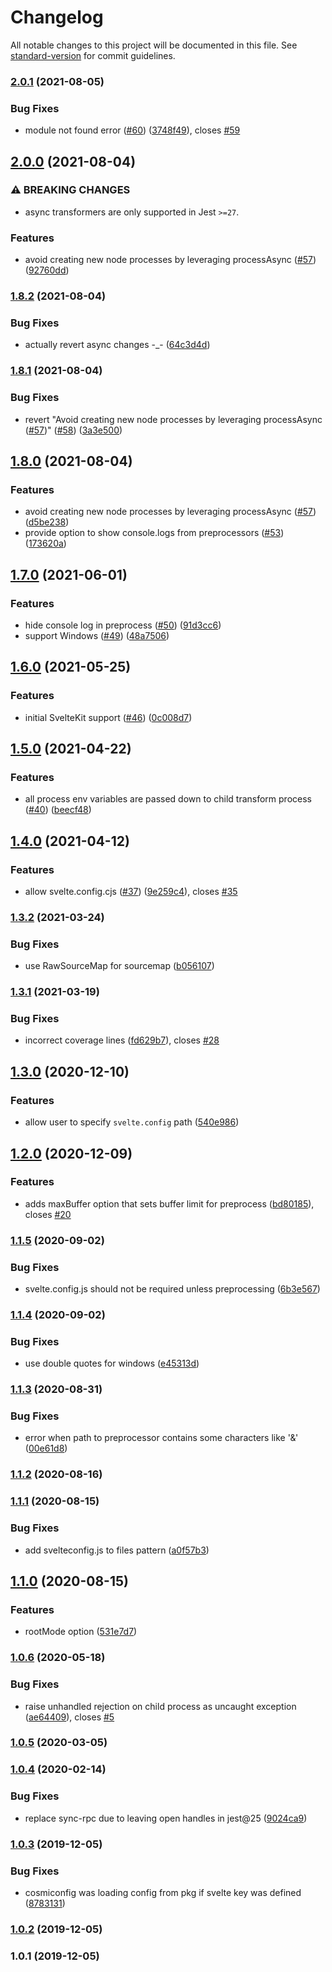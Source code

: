 # Changelog

All notable changes to this project will be documented in this file. See [standard-version](https://github.com/conventional-changelog/standard-version) for commit guidelines.

### [2.0.1](https://github.com/mihar-22/svelte-jester/compare/v2.0.0...v2.0.1) (2021-08-05)


### Bug Fixes

* module not found error ([#60](https://github.com/mihar-22/svelte-jester/issues/60)) ([3748f49](https://github.com/mihar-22/svelte-jester/commit/3748f49949fd8bdf8edf25bb7d7d0a72a27f2950)), closes [#59](https://github.com/mihar-22/svelte-jester/issues/59)

## [2.0.0](https://github.com/mihar-22/svelte-jester/compare/v1.8.2...v2.0.0) (2021-08-04)


### ⚠ BREAKING CHANGES

* async transformers are only supported in Jest `>=27`.

### Features

* avoid creating new node processes by leveraging processAsync ([#57](https://github.com/mihar-22/svelte-jester/issues/57)) ([92760dd](https://github.com/mihar-22/svelte-jester/commit/92760dd821e7685d67ed3d0f0ebff84484db4361))

### [1.8.2](https://github.com/mihar-22/svelte-jester/compare/v1.8.1...v1.8.2) (2021-08-04)


### Bug Fixes

* actually revert async changes -_- ([64c3d4d](https://github.com/mihar-22/svelte-jester/commit/64c3d4dc5a0a9f1f18868ef139686cf10bf70022))

### [1.8.1](https://github.com/mihar-22/svelte-jester/compare/v1.8.0...v1.8.1) (2021-08-04)


### Bug Fixes

* revert "Avoid creating new node processes by leveraging processAsync ([#57](https://github.com/mihar-22/svelte-jester/issues/57))" ([#58](https://github.com/mihar-22/svelte-jester/issues/58)) ([3a3e500](https://github.com/mihar-22/svelte-jester/commit/3a3e500a4815264c8cb6b8c1a4d7415fa2f0fe4a))

## [1.8.0](https://github.com/mihar-22/svelte-jester/compare/v1.7.0...v1.8.0) (2021-08-04)


### Features

* avoid creating new node processes by leveraging processAsync ([#57](https://github.com/mihar-22/svelte-jester/issues/57)) ([d5be238](https://github.com/mihar-22/svelte-jester/commit/d5be238e2ecbaca615947859339a7e5f76eb5abc))
* provide option to show console.logs from preprocessors ([#53](https://github.com/mihar-22/svelte-jester/issues/53)) ([173620a](https://github.com/mihar-22/svelte-jester/commit/173620a7312af994a626d62597ae3971c978bd4f))

## [1.7.0](https://github.com/mihar-22/svelte-jester/compare/v1.6.0...v1.7.0) (2021-06-01)


### Features

* hide console log in preprocess ([#50](https://github.com/mihar-22/svelte-jester/issues/50)) ([91d3cc6](https://github.com/mihar-22/svelte-jester/commit/91d3cc6ab6c44771117513175a6c24eb22470a83))
* support Windows ([#49](https://github.com/mihar-22/svelte-jester/issues/49)) ([48a7506](https://github.com/mihar-22/svelte-jester/commit/48a75061f7ebcaae1d30c514f8775725047d82a8))

## [1.6.0](https://github.com/mihar-22/svelte-jester/compare/v1.5.0...v1.6.0) (2021-05-25)


### Features

* initial SvelteKit support ([#46](https://github.com/mihar-22/svelte-jester/issues/46)) ([0c008d7](https://github.com/mihar-22/svelte-jester/commit/0c008d7e56e03da7d402406655a9edd80dc719cb))

## [1.5.0](https://github.com/mihar-22/svelte-jester/compare/v1.4.0...v1.5.0) (2021-04-22)


### Features

* all process env variables are passed down to child transform process  ([#40](https://github.com/mihar-22/svelte-jester/issues/40)) ([beecf48](https://github.com/mihar-22/svelte-jester/commit/beecf48f2677d5a294f851841896dd0e5779d078))

## [1.4.0](https://github.com/mihar-22/svelte-jester/compare/v1.3.2...v1.4.0) (2021-04-12)


### Features

* allow svelte.config.cjs ([#37](https://github.com/mihar-22/svelte-jester/issues/37)) ([9e259c4](https://github.com/mihar-22/svelte-jester/commit/9e259c4b4d254ee163c67995cacf224e64c229d3)), closes [#35](https://github.com/mihar-22/svelte-jester/issues/35)

### [1.3.2](https://github.com/mihar-22/svelte-jester/compare/v1.3.1...v1.3.2) (2021-03-24)


### Bug Fixes

* use RawSourceMap for sourcemap ([b056107](https://github.com/mihar-22/svelte-jester/commit/b05610769b575c236e66c26e9f480cbb6e2c3ee8))

### [1.3.1](https://github.com/mihar-22/svelte-jester/compare/v1.3.0...v1.3.1) (2021-03-19)


### Bug Fixes

* incorrect coverage lines ([fd629b7](https://github.com/mihar-22/svelte-jester/commit/fd629b73b667f0926873a27b1be59151b4a784e0)), closes [#28](https://github.com/mihar-22/svelte-jester/issues/28)

## [1.3.0](https://github.com/mihar-22/svelte-jester/compare/v1.2.0...v1.3.0) (2020-12-10)


### Features

* allow user to specify `svelte.config` path ([540e986](https://github.com/mihar-22/svelte-jester/commit/540e986bf5bb0bf40eea72056cc5aea62e09f233))

## [1.2.0](https://github.com/mihar-22/svelte-jester/compare/v1.1.5...v1.2.0) (2020-12-09)


### Features

* adds maxBuffer option that sets buffer limit for preprocess ([bd80185](https://github.com/mihar-22/svelte-jester/commit/bd80185d90d09b80989fb6e9af421754c0da938f)), closes [#20](https://github.com/mihar-22/svelte-jester/issues/20)

### [1.1.5](https://github.com/mihar-22/svelte-jester/compare/v1.1.4...v1.1.5) (2020-09-02)


### Bug Fixes

* svelte.config.js should not be required unless preprocessing ([6b3e567](https://github.com/mihar-22/svelte-jester/commit/6b3e56788010d3d00e1fce045470e7e270dad9eb))

### [1.1.4](https://github.com/mihar-22/svelte-jester/compare/v1.1.3...v1.1.4) (2020-09-02)


### Bug Fixes

* use double quotes for windows ([e45313d](https://github.com/mihar-22/svelte-jester/commit/e45313d9680ac9ac14044f9f6d8c8babb49471d2))

### [1.1.3](https://github.com/mihar-22/svelte-jester/compare/v1.1.2...v1.1.3) (2020-08-31)


### Bug Fixes

* error when path to preprocessor contains some characters like '&' ([00e61d8](https://github.com/mihar-22/svelte-jester/commit/00e61d86aaaa764454d8774f9ec63fce01e93869))

### [1.1.2](https://github.com/mihar-22/svelte-jester/compare/v1.1.1...v1.1.2) (2020-08-16)

### [1.1.1](https://github.com/mihar-22/svelte-jester/compare/v1.1.0...v1.1.1) (2020-08-15)


### Bug Fixes

* add svelteconfig.js to files pattern ([a0f57b3](https://github.com/mihar-22/svelte-jester/commit/a0f57b30362dbe53fa5480020cd17e14dcd6011a))

## [1.1.0](https://github.com/mihar-22/svelte-jester/compare/v1.0.6...v1.1.0) (2020-08-15)


### Features

* rootMode option ([531e7d7](https://github.com/mihar-22/svelte-jester/commit/531e7d7ca40a27e82a5bd66f3a8256d3a4325fae))

### [1.0.6](https://github.com/mihar-22/svelte-jester/compare/v1.0.5...v1.0.6) (2020-05-18)


### Bug Fixes

* raise unhandled rejection on child process as uncaught exception ([ae64409](https://github.com/mihar-22/svelte-jester/commit/ae644094bcee93e17ecf3e02f38f29f485ea78c1)), closes [#5](https://github.com/mihar-22/svelte-jester/issues/5)

### [1.0.5](https://github.com/mihar-22/svelte-jester/compare/v1.0.4...v1.0.5) (2020-03-05)

### [1.0.4](https://github.com/mihar-22/svelte-jester/compare/v1.0.3...v1.0.4) (2020-02-14)


### Bug Fixes

* replace sync-rpc due to leaving open handles in jest@25 ([9024ca9](https://github.com/mihar-22/svelte-jester/commit/9024ca93d639c3d7fff863af88d60f2cc8b0b5a4))

### [1.0.3](https://github.com/mihar-22/svelte-jester/compare/v1.0.2...v1.0.3) (2019-12-05)


### Bug Fixes

* cosmiconfig was loading config from pkg if svelte key was defined ([8783131](https://github.com/mihar-22/svelte-jester/commit/8783131a538b6c5263f2069b00d252f44d7acc0e))

### [1.0.2](https://github.com/mihar-22/svelte-jester/compare/v1.0.1...v1.0.2) (2019-12-05)

### 1.0.1 (2019-12-05)
